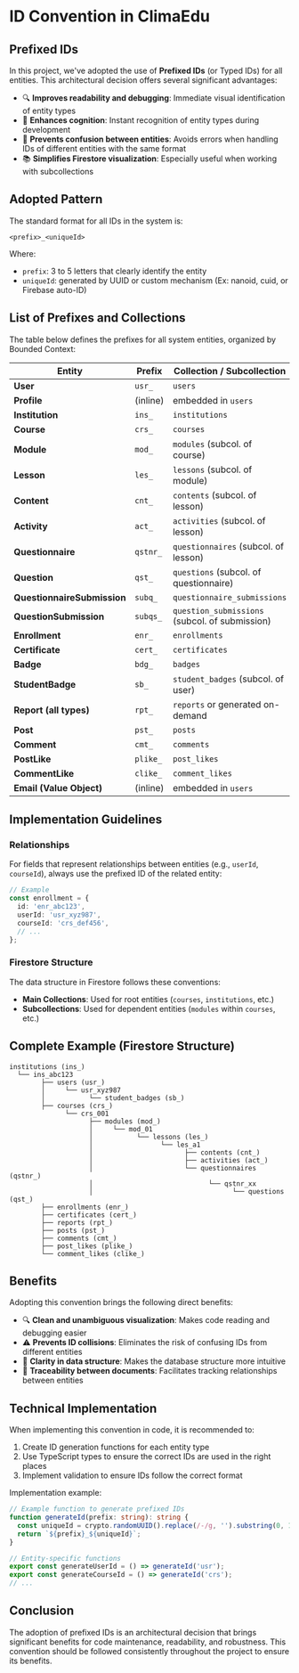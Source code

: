 # ID Convention in ClimaEdu

## Prefixed IDs

In this project, we've adopted the use of **Prefixed IDs** (or Typed IDs) for all entities. This architectural decision offers several significant advantages:

- 🔍 **Improves readability and debugging**: Immediate visual identification of entity types
- 🧠 **Enhances cognition**: Instant recognition of entity types during development
- 🔐 **Prevents confusion between entities**: Avoids errors when handling IDs of different entities with the same format
- 📚 **Simplifies Firestore visualization**: Especially useful when working with subcollections

## Adopted Pattern

The standard format for all IDs in the system is:

```plaintext
<prefix>_<uniqueId>
```

Where:
- `prefix`: 3 to 5 letters that clearly identify the entity
- `uniqueId`: generated by UUID or custom mechanism (Ex: nanoid, cuid, or Firebase auto-ID)

## List of Prefixes and Collections

The table below defines the prefixes for all system entities, organized by Bounded Context:

| Entity                  | Prefix        | Collection / Subcollection |
|-------------------------|------------------|-----------------------------|
| **User**                | `usr_`           | `users`                    |
| **Profile**             | (inline)         | embedded in `users`        |
| **Institution**         | `ins_`           | `institutions`             |
| **Course**              | `crs_`           | `courses`                  |
| **Module**              | `mod_`           | `modules` (subcol. of course) |
| **Lesson**              | `les_`           | `lessons` (subcol. of module) |
| **Content**             | `cnt_`           | `contents` (subcol. of lesson) |
| **Activity**            | `act_`           | `activities` (subcol. of lesson) |
| **Questionnaire**       | `qstnr_`         | `questionnaires` (subcol. of lesson) |
| **Question**            | `qst_`           | `questions` (subcol. of questionnaire) |
| **QuestionnaireSubmission** | `subq_`     | `questionnaire_submissions` |
| **QuestionSubmission**  | `subqs_`         | `question_submissions` (subcol. of submission) |
| **Enrollment**          | `enr_`           | `enrollments`              |
| **Certificate**         | `cert_`          | `certificates`             |
| **Badge**               | `bdg_`           | `badges`                   |
| **StudentBadge**        | `sb_`            | `student_badges` (subcol. of user) |
| **Report (all types)**  | `rpt_`           | `reports` or generated on-demand |
| **Post**                | `pst_`           | `posts`                    |
| **Comment**             | `cmt_`           | `comments`                 |
| **PostLike**            | `plike_`         | `post_likes`               |
| **CommentLike**         | `clike_`         | `comment_likes`            |
| **Email (Value Object)**| (inline)         | embedded in `users`        |

## Implementation Guidelines

### Relationships

For fields that represent relationships between entities (e.g., `userId`, `courseId`), always use the prefixed ID of the related entity:

```typescript
// Example
const enrollment = {
  id: 'enr_abc123',
  userId: 'usr_xyz987',
  courseId: 'crs_def456',
  // ...
};
```

### Firestore Structure

The data structure in Firestore follows these conventions:

- **Main Collections**: Used for root entities (`courses`, `institutions`, etc.)
- **Subcollections**: Used for dependent entities (`modules` within `courses`, etc.)

## Complete Example (Firestore Structure)

```plaintext
institutions (ins_)
  └── ins_abc123
        ├── users (usr_)
        │     └── usr_xyz987
        │           └── student_badges (sb_)
        ├── courses (crs_)
              └── crs_001
                    ├── modules (mod_)
                    │     └── mod_01
                    │           └── lessons (les_)
                    │                 └── les_a1
                    │                       ├── contents (cnt_)
                    │                       ├── activities (act_)
                    │                       └── questionnaires (qstnr_)
                    │                             └── qstnr_xx
                    │                                   └── questions (qst_)
        ├── enrollments (enr_)
        ├── certificates (cert_)
        ├── reports (rpt_)
        ├── posts (pst_)
        ├── comments (cmt_)
        ├── post_likes (plike_)
        └── comment_likes (clike_)
```

## Benefits

Adopting this convention brings the following direct benefits:

- 🔍 **Clean and unambiguous visualization**: Makes code reading and debugging easier
- ⚠️ **Prevents ID collisions**: Eliminates the risk of confusing IDs from different entities
- 📁 **Clarity in data structure**: Makes the database structure more intuitive
- 🔐 **Traceability between documents**: Facilitates tracking relationships between entities

## Technical Implementation

When implementing this convention in code, it is recommended to:

1. Create ID generation functions for each entity type
2. Use TypeScript types to ensure the correct IDs are used in the right places
3. Implement validation to ensure IDs follow the correct format

Implementation example:

```typescript
// Example function to generate prefixed IDs
function generateId(prefix: string): string {
  const uniqueId = crypto.randomUUID().replace(/-/g, '').substring(0, 10);
  return `${prefix}_${uniqueId}`;
}

// Entity-specific functions
export const generateUserId = () => generateId('usr');
export const generateCourseId = () => generateId('crs');
// ...
```

## Conclusion

The adoption of prefixed IDs is an architectural decision that brings significant benefits for code maintenance, readability, and robustness. This convention should be followed consistently throughout the project to ensure its benefits.
